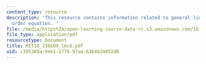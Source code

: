 ```yaml
---
content_type: resource
description: 'This resource contains information related to general linear second
  order equation. '
file: /media/https%3A/open-learning-course-data-rc.s3.amazonaws.com/18-336-numerical-methods-for-partial-differential-equations-spring-2009/c395389a94e1177997aa6364b24852d8_MIT18_336S09_lec6.pdf
file_type: application/pdf
resourcetype: Document
title: MIT18_336S09_lec6.pdf
uid: c395389a-94e1-1779-97aa-6364b24852d8
---
```

